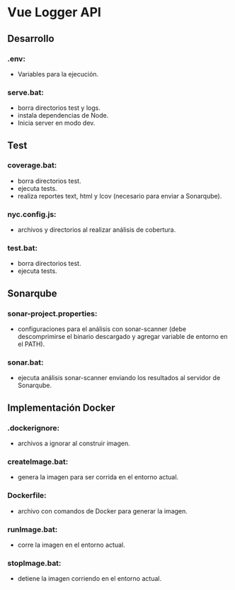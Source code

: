 # Vue Logger API

## Desarrollo
### .env:
 * Variables para la ejecución.

### serve.bat:
 * borra directorios test y logs.
 * instala dependencias de Node.
 * Inicia server en modo dev.


## Test 
### coverage.bat:
 * borra directorios test.
 * ejecuta tests.
 * realiza reportes text, html y lcov (necesario para enviar a Sonarqube).

### nyc.config.js:
 * archivos y directorios al realizar análisis de cobertura.

### test.bat:
 * borra directorios test.
 * ejecuta tests.


## Sonarqube
### sonar-project.properties:
 * configuraciones para el análisis con sonar-scanner (debe descomprimirse el binario descargado y agregar variable de entorno en el PATH).

### sonar.bat:
 * ejecuta análisis sonar-scanner enviando los resultados al servidor de Sonarqube.


## Implementación Docker
### .dockerignore:
 * archivos a ignorar al construir imagen.

### createImage.bat:
 * genera la imagen para ser corrida en el entorno actual.

### Dockerfile:
 * archivo con comandos de Docker para generar la imagen.

### runImage.bat:
 * corre la imagen en el entorno actual.

### stopImage.bat:
 * detiene la imagen corriendo en el entorno actual.
